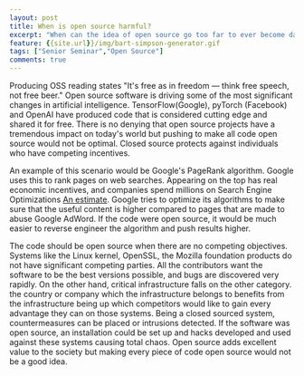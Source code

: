 ```yaml
---
layout: post
title: When is open source harmful?
excerpt: "When can the idea of open source go too far to ever become dangerous?"
feature: {{site.url}}/img/bart-simpson-generator.gif
tags: ["Senior Seminar","Open Source"]
comments: true
---
```


Producing OSS reading states "It's free as in freedom — think free speech, not free beer." Open source software is driving some of the most significant changes in artificial intelligence. TensorFlow(Google), pyTorch (Facebook) and OpenAI have produced code that is considered cutting edge and shared it for free. There is no denying that open source projects have a tremendous impact on today's world but pushing to make all code open source would not be optimal. Closed source protects against individuals who have competing incentives.

An example of this scenario would be Google's PageRank algorithm. Google uses this to rank pages on web searches. Appearing on the top has real economic incentives, and companies spend millions on Search Engine Optimizations [An estimate](https://www.searchenginepeople.com/blog/page-one-whats-google-rank-worth.html). Google tries to optimize its algorithms to make sure that the useful content is higher compared to pages that are made to abuse Google AdWord. If the code were open source, it would be much easier to reverse engineer the algorithm and push results higher.

The code should be open source when there are no competing objectives. Systems like the Linux kernel, OpenSSL, the Mozilla foundation products do not have significant competing parties. All the contributors want the software to be the best versions possible, and bugs are discovered very rapidly. On the other hand, critical infrastructure falls on the other category. the country or company which the infrastructure belongs to benefits from the infrastructure being up which competitors would like to gain every advantage they can on those systems. Being a closed sourced system, countermeasures can be placed or intrusions detected. If the software was open source, an installation could be set up and hacks developed and used against these systems causing total chaos. Open source adds excellent value to the society but making every piece of code open source would not be a good idea.
